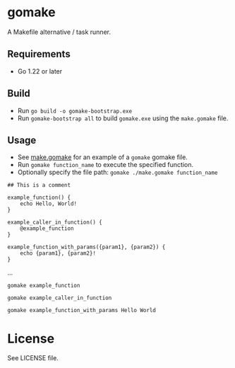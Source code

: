 # gomake
A Makefile alternative / task runner.

## Requirements
- Go 1.22 or later

## Build
- Run `go build -o gomake-bootstrap.exe`
- Run `gomake-bootstrap all` to build `gomake.exe` using the `make.gomake` file.

## Usage
- See [make.gomake](./make.gomake) for an example of a `gomake` gomake file.
- Run `gomake function_name` to execute the specified function.
- Optionally specify the file path: `gomake ./make.gomake function_name`

```
## This is a comment

example_function() {
    echo Hello, World!
}

example_caller_in_function() {
    @example_function
}

example_function_with_params({param1}, {param2}) {
    echo {param1}, {param2}!
}
```

...

```
gomake example_function

gomake example_caller_in_function

gomake example_function_with_params Hello World
```

# License
See LICENSE file.